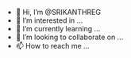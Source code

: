 - 👋 Hi, I’m @SRIKANTHREG
- 👀 I’m interested in ...
- 🌱 I’m currently learning ...
- 💞️ I’m looking to collaborate on ...
- 📫 How to reach me ...

<!---
SRIKANTHREG/SRIKANTHREG is a ✨ special ✨ repository because its `README.md` (this file) appears on your GitHub profile.
You can click the Preview link to take a look at your changes.
--->
